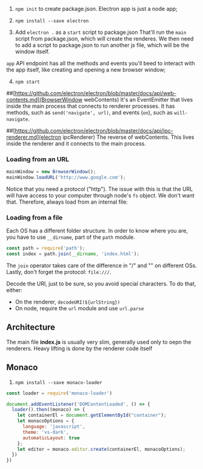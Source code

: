1. `npm init` to create package.json. Electron app is just a node app;
2. `npm install --save electron`

3. Add `electron .` as a `start` script to package.json
That'll run the `main` script from package.json, which will create the renderes. We then need to add a script to package.json to run another js file,
which will be the window itself.

`app` API endpoint has all the methods and events you'll beed to interact with the app itself, like creating and opening a new browser window;

4. `npm start`

##[https://github.com/electron/electron/blob/master/docs/api/web-contents.md](BrowserWindow webContents)
It's an EventEmitter that lives inside the main process that connects to renderer processes.
It has methods, such as `send('navigate', url)`, and events (`on`), such as `will-navigate`.

##[https://github.com/electron/electron/blob/master/docs/api/ipc-renderer.md](electron ipcRenderer)
The reverse of webContents. This lives inside the renderer and it connects to the main process.


### Loading from an URL

```js
mainWindow = new BrowserWindow();
mainWindow.loadURL('http://www.google.com');
```
Notice that you need a protocol ("http").
The issue with this is that the URL will have access to your computer through node's `fs` object. We don't want that.
Therefore, always load from an internal file:

### Loading from a file
Each OS has a different folder structure. In order to know where you are, you have to use `__dirname`, part of the `path` module.

```js
const path = require('path');
const index = path.join(__dirname, 'index.html');
```

The `join` operator takes care of the difference in "/" and "\" on different OSs.
Lastly, don't forget the protocol: `file:///`.

Decode the URI, just to be sure, so you avoid special characters. To do that, either:
* On the renderer, `decodeURI(${urlString})`
* On node, require the `url` module and use `url.parse`





## Architecture
The main file **index.js** is usually very slim, generally used only to oepn the renderers.
Heavy lifting is done by the renderer code itself




## Monaco
1. `npm install --save monaco-loader`

```js
const loader = require('monaco-loader')

document.addEventListener('DOMContentLoaded', () => {
  loader().then((monaco) => {
    let containerEl = document.getElementById("container");
    let monacoOptions = {
      language: 'javascript',
      theme: 'vs-dark',
      automaticLayout: true
    };
    let editor = monaco.editor.create(containerEl, monacoOptions);
  })
})
```